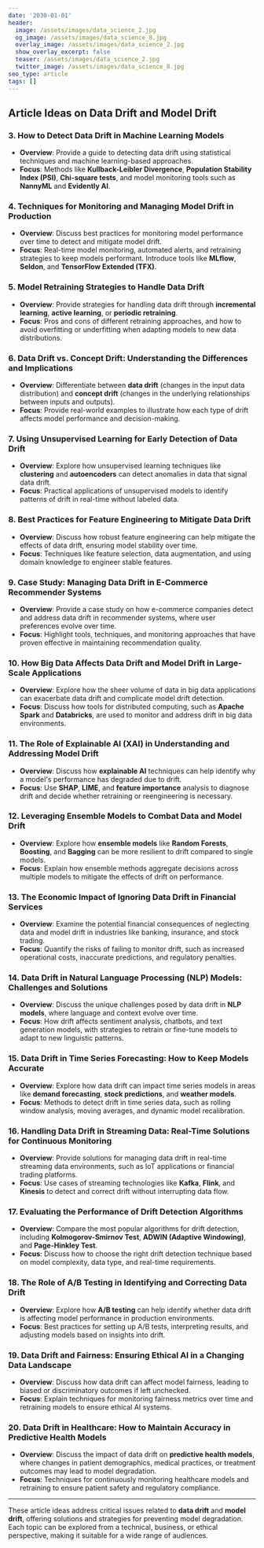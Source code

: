 ```yaml
---
date: '2030-01-01'
header:
  image: /assets/images/data_science_2.jpg
  og_image: /assets/images/data_science_8.jpg
  overlay_image: /assets/images/data_science_2.jpg
  show_overlay_excerpt: false
  teaser: /assets/images/data_science_2.jpg
  twitter_image: /assets/images/data_science_8.jpg
seo_type: article
tags: []
---
```


## Article Ideas on Data Drift and Model Drift


### 3. **How to Detect Data Drift in Machine Learning Models**
   - **Overview**: Provide a guide to detecting data drift using statistical techniques and machine learning-based approaches.
   - **Focus**: Methods like **Kullback-Leibler Divergence**, **Population Stability Index (PSI)**, **Chi-square tests**, and model monitoring tools such as **NannyML** and **Evidently AI**.

### 4. **Techniques for Monitoring and Managing Model Drift in Production**
   - **Overview**: Discuss best practices for monitoring model performance over time to detect and mitigate model drift.
   - **Focus**: Real-time model monitoring, automated alerts, and retraining strategies to keep models performant. Introduce tools like **MLflow**, **Seldon**, and **TensorFlow Extended (TFX)**.

### 5. **Model Retraining Strategies to Handle Data Drift**
   - **Overview**: Provide strategies for handling data drift through **incremental learning**, **active learning**, or **periodic retraining**.
   - **Focus**: Pros and cons of different retraining approaches, and how to avoid overfitting or underfitting when adapting models to new data distributions.

### 6. **Data Drift vs. Concept Drift: Understanding the Differences and Implications**
   - **Overview**: Differentiate between **data drift** (changes in the input data distribution) and **concept drift** (changes in the underlying relationships between inputs and outputs).
   - **Focus**: Provide real-world examples to illustrate how each type of drift affects model performance and decision-making.

### 7. **Using Unsupervised Learning for Early Detection of Data Drift**
   - **Overview**: Explore how unsupervised learning techniques like **clustering** and **autoencoders** can detect anomalies in data that signal data drift.
   - **Focus**: Practical applications of unsupervised models to identify patterns of drift in real-time without labeled data.

### 8. **Best Practices for Feature Engineering to Mitigate Data Drift**
   - **Overview**: Discuss how robust feature engineering can help mitigate the effects of data drift, ensuring model stability over time.
   - **Focus**: Techniques like feature selection, data augmentation, and using domain knowledge to engineer stable features.

### 9. **Case Study: Managing Data Drift in E-Commerce Recommender Systems**
   - **Overview**: Provide a case study on how e-commerce companies detect and address data drift in recommender systems, where user preferences evolve over time.
   - **Focus**: Highlight tools, techniques, and monitoring approaches that have proven effective in maintaining recommendation quality.

### 10. **How Big Data Affects Data Drift and Model Drift in Large-Scale Applications**
   - **Overview**: Explore how the sheer volume of data in big data applications can exacerbate data drift and complicate model drift detection.
   - **Focus**: Discuss how tools for distributed computing, such as **Apache Spark** and **Databricks**, are used to monitor and address drift in big data environments.

### 11. **The Role of Explainable AI (XAI) in Understanding and Addressing Model Drift**
   - **Overview**: Discuss how **explainable AI** techniques can help identify why a model's performance has degraded due to drift.
   - **Focus**: Use **SHAP**, **LIME**, and **feature importance** analysis to diagnose drift and decide whether retraining or reengineering is necessary.

### 12. **Leveraging Ensemble Models to Combat Data and Model Drift**
   - **Overview**: Explore how **ensemble models** like **Random Forests**, **Boosting**, and **Bagging** can be more resilient to drift compared to single models.
   - **Focus**: Explain how ensemble methods aggregate decisions across multiple models to mitigate the effects of drift on performance.

### 13. **The Economic Impact of Ignoring Data Drift in Financial Services**
   - **Overview**: Examine the potential financial consequences of neglecting data and model drift in industries like banking, insurance, and stock trading.
   - **Focus**: Quantify the risks of failing to monitor drift, such as increased operational costs, inaccurate predictions, and regulatory penalties.

### 14. **Data Drift in Natural Language Processing (NLP) Models: Challenges and Solutions**
   - **Overview**: Discuss the unique challenges posed by data drift in **NLP models**, where language and context evolve over time.
   - **Focus**: How drift affects sentiment analysis, chatbots, and text generation models, with strategies to retrain or fine-tune models to adapt to new linguistic patterns.

### 15. **Data Drift in Time Series Forecasting: How to Keep Models Accurate**
   - **Overview**: Explore how data drift can impact time series models in areas like **demand forecasting**, **stock predictions**, and **weather models**.
   - **Focus**: Methods to detect drift in time series data, such as rolling window analysis, moving averages, and dynamic model recalibration.

### 16. **Handling Data Drift in Streaming Data: Real-Time Solutions for Continuous Monitoring**
   - **Overview**: Provide solutions for managing data drift in real-time streaming data environments, such as IoT applications or financial trading platforms.
   - **Focus**: Use cases of streaming technologies like **Kafka**, **Flink**, and **Kinesis** to detect and correct drift without interrupting data flow.

### 17. **Evaluating the Performance of Drift Detection Algorithms**
   - **Overview**: Compare the most popular algorithms for drift detection, including **Kolmogorov-Smirnov Test**, **ADWIN (Adaptive Windowing)**, and **Page-Hinkley Test**.
   - **Focus**: Discuss how to choose the right drift detection technique based on model complexity, data type, and real-time requirements.

### 18. **The Role of A/B Testing in Identifying and Correcting Data Drift**
   - **Overview**: Explore how **A/B testing** can help identify whether data drift is affecting model performance in production environments.
   - **Focus**: Best practices for setting up A/B tests, interpreting results, and adjusting models based on insights into drift.

### 19. **Data Drift and Fairness: Ensuring Ethical AI in a Changing Data Landscape**
   - **Overview**: Discuss how data drift can affect model fairness, leading to biased or discriminatory outcomes if left unchecked.
   - **Focus**: Explain techniques for monitoring fairness metrics over time and retraining models to ensure ethical AI systems.

### 20. **Data Drift in Healthcare: How to Maintain Accuracy in Predictive Health Models**
   - **Overview**: Discuss the impact of data drift on **predictive health models**, where changes in patient demographics, medical practices, or treatment outcomes may lead to model degradation.
   - **Focus**: Techniques for continuously monitoring healthcare models and retraining to ensure patient safety and regulatory compliance.

---

These article ideas address critical issues related to **data drift** and **model drift**, offering solutions and strategies for preventing model degradation. Each topic can be explored from a technical, business, or ethical perspective, making it suitable for a wide range of audiences.

